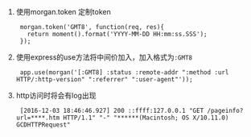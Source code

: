 1. 使用morgan.token 定制token

        morgan.token('GMT8', function(req, res){
          return moment().format('YYYY-MM-DD HH:mm:ss.SSS');
        });
        
2. 使用express的use方法将中间价加入，加入格式为`:GMT8`

        app.use(morgan('[:GMT8] :status :remote-addr ":method :url HTTP/:http-version" ":referrer" ":user-agent"'));

3. http访问时将会有log出现

        [2016-12-03 18:46:46.927] 200 ::ffff:127.0.0.1 "GET /pageinfo?url=****.htm HTTP/1.1" "-" "******(Macintosh; OS X/10.11.0) GCDHTTPRequest"
